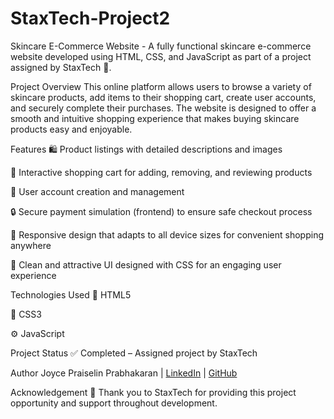 # StaxTech-Project2
Skincare E-Commerce Website -
A fully functional skincare e-commerce website developed using HTML, CSS, and JavaScript as part of a project assigned by StaxTech 🏢.

Project Overview
This online platform allows users to browse a variety of skincare products, add items to their shopping cart, create user accounts, and securely complete their purchases. The website is designed to offer a smooth and intuitive shopping experience that makes buying skincare products easy and enjoyable.

Features
🛍️ Product listings with detailed descriptions and images

🛒 Interactive shopping cart for adding, removing, and reviewing products

👤 User account creation and management

🔒 Secure payment simulation (frontend) to ensure safe checkout process

📱 Responsive design that adapts to all device sizes for convenient shopping anywhere

🎨 Clean and attractive UI designed with CSS for an engaging user experience

Technologies Used
📝 HTML5

🎨 CSS3

⚙️ JavaScript

Project Status
✅ Completed – Assigned project by StaxTech

Author
Joyce Praiselin Prabhakaran | [LinkedIn](https://www.linkedin.com/in/joyce-praiselin-prabhakaran-744514285) | [GitHub](https://github.com/joyce-praiselin)

Acknowledgement
🙏 Thank you to StaxTech for providing this project opportunity and support throughout development.

